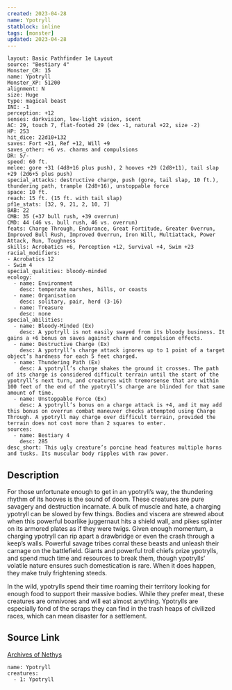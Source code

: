 ```yaml
---
created: 2023-04-28
name: Ypotryll
statblock: inline
tags: [monster]
updated: 2023-04-28
---
```

```statblock
layout: Basic Pathfinder 1e Layout
source: "Bestiary 4"
Monster_CR: 15
name: Ypotryll
Monster_XP: 51200
alignment: N
size: Huge
type: magical beast
INI: -1
perception: +12
senses: darkvision, low-light vision, scent
AC: 29, touch 7, flat-footed 29 (dex -1, natural +22, size -2)
HP: 253
hit_dice: 22d10+132
saves: Fort +21, Ref +12, Will +9
saves_other: +6 vs. charms and compulsions
DR: 5/-
speed: 60 ft.
melee: gore +31 (4d8+16 plus push), 2 hooves +29 (2d8+11), tail slap +29 (2d6+5 plus push)
special_attacks: destructive charge, push (gore, tail slap, 10 ft.), thundering path, trample (2d8+16), unstoppable force
space: 10 ft.
reach: 15 ft. (15 ft. with tail slap)
pf1e_stats: [32, 9, 21, 2, 10, 7]
BAB: 22
CMB: 35 (+37 bull rush, +39 overrun)
CMD: 44 (46 vs. bull rush, 46 vs. overrun)
feats: Charge Through, Endurance, Great Fortitude, Greater Overrun, Improved Bull Rush, Improved Overrun, Iron Will, Multiattack, Power Attack, Run, Toughness
skills: Acrobatics +6, Perception +12, Survival +4, Swim +23
racial_modifiers:
- Acrobatics 12
- Swim 4
special_qualities: bloody-minded
ecology:
  - name: Environment
    desc: temperate marshes, hills, or coasts
  - name: Organisation
    desc: solitary, pair, herd (3-16)
  - name: Treasure
    desc: none
special_abilities:
  - name: Bloody-Minded (Ex)
    desc: A ypotryll is not easily swayed from its bloody business. It gains a +6 bonus on saves against charm and compulsion effects.
  - name: Destructive Charge (Ex)
    desc: A ypotryll’s charge attack ignores up to 1 point of a target object’s hardness for each 5 feet charged.
  - name: Thundering Path (Ex)
    desc: A ypotryll’s charge shakes the ground it crosses. The path of its charge is considered difficult terrain until the start of the ypotryll’s next turn, and creatures with tremorsense that are within 100 feet of the end of the ypotryll’s charge are blinded for that same amount of time.
  - name: Unstoppable Force (Ex)
    desc: A ypotryll’s bonus on a charge attack is +4, and it may add this bonus on overrun combat maneuver checks attempted using Charge Through. A ypotryll may charge over difficult terrain, provided the terrain does not cost more than 2 squares to enter.
sources:
  - name: Bestiary 4
    desc: 285
desc_short: This ugly creature’s porcine head features multiple horns and tusks. Its muscular body ripples with raw power.
```
## Description
For those unfortunate enough to get in an ypotryll’s way, the thundering rhythm of its hooves is the sound of doom. These creatures are pure savagery and destruction incarnate. A bulk of muscle and hate, a charging ypotryll can be slowed by few things. Bodies and viscera are strewed about when this powerful boarlike juggernaut hits a shield wall, and pikes splinter on its armored plates as if they were twigs. Given enough momentum, a charging ypotryll can rip apart a drawbridge or even the crash through a keep’s walls. Powerful savage tribes corral these beasts and unleash their carnage on the battlefield. Giants and powerful troll chiefs prize ypotrylls, and spend much time and resources to break them, though ypotrylls’ volatile nature ensures such domestication is rare. When it does happen, they make truly frightening steeds.

In the wild, ypotrylls spend their time roaming their territory looking for enough food to support their massive bodies. While they prefer meat, these creatures are omnivores and will eat almost anything. Ypotrylls are especially fond of the scraps they can find in the trash heaps of civilized races, which can mean disaster for a settlement.
## Source Link
[Archives of Nethys](https://aonprd.com/MonsterDisplay.aspx?ItemName=Ypotryll)
```encounter-table
name: Ypotryll
creatures:
  - 1: Ypotryll
```
